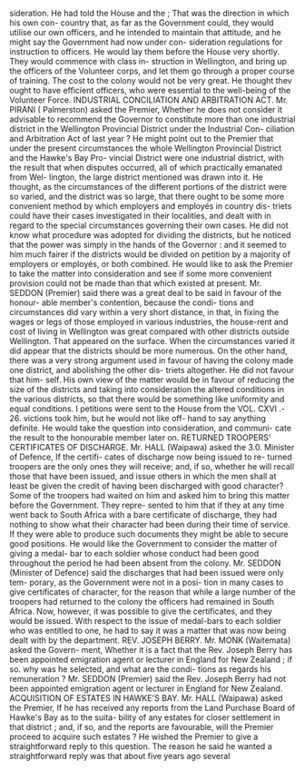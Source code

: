 sideration. He had told the House and the ; That was the direction in which his own con- country that, as far as the Government could, they would utilise our own officers, and he intended to maintain that attitude, and he might say the Government had now under con- sideration regulations for instruction to officers. He would lay them before the House very shortly. They would commence with class in- struction in Wellington, and bring up the officers of the Volunteer corps, and let them go through a proper course of training. The cost to the colony would not be very great. He thought thev ought to have efficient officers, who were essential to the well-being of the Volunteer Force. INDUSTRIAL CONCILIATION AND ARBITRATION ACT. Mr. PIRANI ( Palmerston) asked the Premier, Whether he does not consider it advisable to recommend the Governor to constitute more than one industrial district in the Wellington Provincial District under the Industrial Con- ciliation and Arbitration Act of last year ? He might point out to the Premier that under the present circumstances the whole Wellington Provincial District and the Hawke's Bay Pro- vincial District were one industrial district, with the result that when disputes occurred, all of which practically emanated from Wel- lington, the large district mentioned was drawn into it. He thought, as the circumstances of the different portions of the district were so varied, and the district was so large, that there ought to be some more convenient method by which employers and employés in country dis- triets could have their cases investigated in their localities, and dealt with in regard to the special circumstances governing their own cases. He did not know what procedure was adopted for dividing the districts, but he noticed that the power was simply in the hands of the Governor : and it seemed to him much fairer if the districts would be divided on petition by a majority of employers or employés, or both combined. He would like to ask the Premier to take the matter into consideration and see if some more convenient provision could not be made than that which existed at present. Mr. SEDDON (Premier) said there was a great deal to be said in favour of the honour- able member's contention, because the condi- tions and circumstances did vary within a very short distance, in that, in fixing the wages or legs of those employed in various industries, the house-rent and cost of living in Wellington was great compared with other districts outside Wellington. That appeared on the surface. When the circumstances varied it did appear that the districts should be more numerous. On the other hand, there was a very strong argument used in favour of having the colony made one district, and abolishing the other dis- triets altogether. He did not favour that him- self. His own view of the matter would be in favour of reducing the size of the districts and taking into consideration the altered conditions in the various districts, so that there would be something like uniformity and equal conditions. I petitions were sent to the House from the VOL. CXVI .- 26. victions took him, but he would not like off- hand to say anything definite. He would take the question into consideration, and communi- cate the result to the honourable member later on. RETURNED TROOPERS' CERTIFICATES OF DISCHARGE. Mr. HALL (Waipawa) asked the 3.0. Minister of Defence, If the certifi- cates of discharge now being issued to re- turned troopers are the only ones they will receive; and, if so, whether he will recall those that have been issued, and issue others in which the men shall at least be given the credit of having been discharged with good character? Some of the troopers had waited on him and asked him to bring this matter before the Government. They repre- sented to him that if they at any time went back to South Africa with a bare certificate of discharge, they had nothing to show what their character had been during their time of service. If they were able to produce such documents they might be able to secure good positions. He would like the Government to consider the matter of giving a medal- bar to each soldier whose conduct had been good throughout the period he had been absent from the colony. Mr. SEDDON (Minister of Defence) said the discharges that had been issued were only tem- porary, as the Government were not in a posi- tion in many cases to give certificates of character, for the reason that while a large number of the troopers had returned to the colony the officers had remained in South Africa. Now, however, it was possible to give the certificates, and they would be issued. With respect to the issue of medal-bars to each soldier who was entitled to one, he had to say it was a matter that was now being dealt with by the department. REV. JOSEPH BERRY. Mr. MONK (Waitemata) asked the Govern- ment, Whether it is a fact that the Rev. Joseph Berry has been appointed emigration agent or lecturer in England for New Zealand ; if so. why was he selected, and what are the condi- tions as regards his remuneration ? Mr. SEDDON (Premier) said the Rev. Joseph Berry had not been appointed emigration agent or lecturer in England for New Zealand. ACQUISITION OF ESTATES IN HAWKE'S BAY. Mr. HALL (Waipawa) asked the Premier, If he has received any reports from the Land Purchase Board of Hawke's Bay as to the suita- bility of any estates for closer settlement in that district ; and, if so, and the reports are favourable, will the Premier proceed to acquire such estates ? He wished the Premier to give a straightforward reply to this question. The reason he said he wanted a straightforward reply was that about five years ago several 